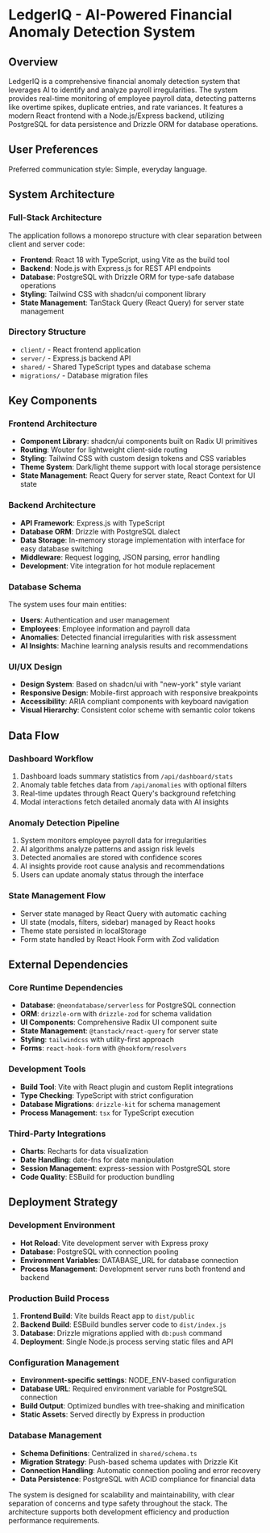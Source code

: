# LedgerIQ - AI-Powered Financial Anomaly Detection System

## Overview

LedgerIQ is a comprehensive financial anomaly detection system that leverages AI to identify and analyze payroll irregularities. The system provides real-time monitoring of employee payroll data, detecting patterns like overtime spikes, duplicate entries, and rate variances. It features a modern React frontend with a Node.js/Express backend, utilizing PostgreSQL for data persistence and Drizzle ORM for database operations.

## User Preferences

Preferred communication style: Simple, everyday language.

## System Architecture

### Full-Stack Architecture
The application follows a monorepo structure with clear separation between client and server code:
- **Frontend**: React 18 with TypeScript, using Vite as the build tool
- **Backend**: Node.js with Express.js for REST API endpoints
- **Database**: PostgreSQL with Drizzle ORM for type-safe database operations
- **Styling**: Tailwind CSS with shadcn/ui component library
- **State Management**: TanStack Query (React Query) for server state management

### Directory Structure
- `client/` - React frontend application
- `server/` - Express.js backend API
- `shared/` - Shared TypeScript types and database schema
- `migrations/` - Database migration files

## Key Components

### Frontend Architecture
- **Component Library**: shadcn/ui components built on Radix UI primitives
- **Routing**: Wouter for lightweight client-side routing
- **Styling**: Tailwind CSS with custom design tokens and CSS variables
- **Theme System**: Dark/light theme support with local storage persistence
- **State Management**: React Query for server state, React Context for UI state

### Backend Architecture
- **API Framework**: Express.js with TypeScript
- **Database ORM**: Drizzle with PostgreSQL dialect
- **Data Storage**: In-memory storage implementation with interface for easy database switching
- **Middleware**: Request logging, JSON parsing, error handling
- **Development**: Vite integration for hot module replacement

### Database Schema
The system uses four main entities:
- **Users**: Authentication and user management
- **Employees**: Employee information and payroll data
- **Anomalies**: Detected financial irregularities with risk assessment
- **AI Insights**: Machine learning analysis results and recommendations

### UI/UX Design
- **Design System**: Based on shadcn/ui with "new-york" style variant
- **Responsive Design**: Mobile-first approach with responsive breakpoints
- **Accessibility**: ARIA compliant components with keyboard navigation
- **Visual Hierarchy**: Consistent color scheme with semantic color tokens

## Data Flow

### Dashboard Workflow
1. Dashboard loads summary statistics from `/api/dashboard/stats`
2. Anomaly table fetches data from `/api/anomalies` with optional filters
3. Real-time updates through React Query's background refetching
4. Modal interactions fetch detailed anomaly data with AI insights

### Anomaly Detection Pipeline
1. System monitors employee payroll data for irregularities
2. AI algorithms analyze patterns and assign risk levels
3. Detected anomalies are stored with confidence scores
4. AI insights provide root cause analysis and recommendations
5. Users can update anomaly status through the interface

### State Management Flow
- Server state managed by React Query with automatic caching
- UI state (modals, filters, sidebar) managed by React hooks
- Theme state persisted in localStorage
- Form state handled by React Hook Form with Zod validation

## External Dependencies

### Core Runtime Dependencies
- **Database**: `@neondatabase/serverless` for PostgreSQL connection
- **ORM**: `drizzle-orm` with `drizzle-zod` for schema validation
- **UI Components**: Comprehensive Radix UI component suite
- **State Management**: `@tanstack/react-query` for server state
- **Styling**: `tailwindcss` with utility-first approach
- **Forms**: `react-hook-form` with `@hookform/resolvers`

### Development Tools
- **Build Tool**: Vite with React plugin and custom Replit integrations
- **Type Checking**: TypeScript with strict configuration
- **Database Migrations**: `drizzle-kit` for schema management
- **Process Management**: `tsx` for TypeScript execution

### Third-Party Integrations
- **Charts**: Recharts for data visualization
- **Date Handling**: date-fns for date manipulation
- **Session Management**: express-session with PostgreSQL store
- **Code Quality**: ESBuild for production bundling

## Deployment Strategy

### Development Environment
- **Hot Reload**: Vite development server with Express proxy
- **Database**: PostgreSQL with connection pooling
- **Environment Variables**: DATABASE_URL for database connection
- **Process Management**: Development server runs both frontend and backend

### Production Build Process
1. **Frontend Build**: Vite builds React app to `dist/public`
2. **Backend Build**: ESBuild bundles server code to `dist/index.js`
3. **Database**: Drizzle migrations applied with `db:push` command
4. **Deployment**: Single Node.js process serving static files and API

### Configuration Management
- **Environment-specific settings**: NODE_ENV-based configuration
- **Database URL**: Required environment variable for PostgreSQL connection
- **Build Output**: Optimized bundles with tree-shaking and minification
- **Static Assets**: Served directly by Express in production

### Database Management
- **Schema Definitions**: Centralized in `shared/schema.ts`
- **Migration Strategy**: Push-based schema updates with Drizzle Kit
- **Connection Handling**: Automatic connection pooling and error recovery
- **Data Persistence**: PostgreSQL with ACID compliance for financial data

The system is designed for scalability and maintainability, with clear separation of concerns and type safety throughout the stack. The architecture supports both development efficiency and production performance requirements.